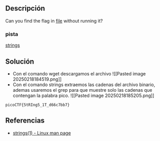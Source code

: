 
## Descripción 

Can you find the flag in [file](https://jupiter.challenges.picoctf.org/static/94d00153b0057d37da225ee79a846c62/strings) without running it?

### pista

[strings](https://linux.die.net/man/1/strings)
## Solución

- Con el comando wget descargamos el archivo
![[Pasted image 20250218184519.png]]
- Con el comando strings extraemos las cadenas del archivo binario, ademas usaremos el grep para que muestre solo las cadenas que contengan la palabra pico.
![[Pasted image 20250218185205.png]]



```
picoCTF{5tRIng5_1T_d66c7bb7}
```

## Referencias

- [strings(1) - Linux man page](https://linux.die.net/man/1/strings)
